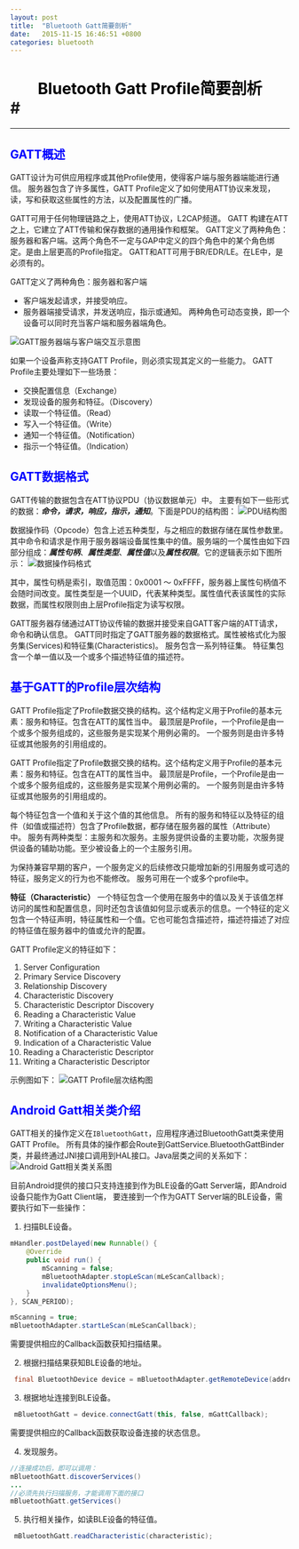 ```yaml
---
layout: post
title:  "Bluetooth Gatt简要剖析"
date:   2015-11-15 16:46:51 +0800
categories: bluetooth
---
```

# <center><font color='black'>Bluetooth Gatt Profile简要剖析</font></center>#
--------------------

## <font color='blue'>GATT概述</font>  
GATT设计为可供应用程序或其他Profile使用，使得客户端与服务器端能进行通信。
服务器包含了许多属性，GATT Profile定义了如何使用ATT协议来发现，读，写和获取这些属性的方法，以及配置属性的广播。

GATT可用于任何物理链路之上，使用ATT协议，L2CAP频道。
GATT 构建在ATT之上，它建立了ATT传输和保存数据的通用操作和框架。
GATT定义了两种角色：服务器和客户端。这两个角色不一定与GAP中定义的四个角色中的某个角色绑定。是由上层更高的Profile指定。
GATT和ATT可用于BR/EDR/LE。在LE中，是必须有的。  

GATT定义了两种角色：服务器和客户端
* 客户端发起请求，并接受响应。
* 服务器端接受请求，并发送响应，指示或通知。 
两种角色可动态变换，即一个设备可以同时充当客户端和服务器端角色。

![GATT服务器端与客户端交互示意图]({{site.url}}/images/2015/gatt_client_server.png)


如果一个设备声称支持GATT Profile，则必须实现其定义的一些能力。
GATT Profile主要处理如下一些场景： 
* 交换配置信息（Exchange）
* 发现设备的服务和特征。（Discovery）
* 读取一个特征值。（Read）
* 写入一个特征值。（Write）
* 通知一个特征值。（Notification）
* 指示一个特征值。（Indication）

## <font color='blue'>GATT数据格式</font>  
GATT传输的数据包含在ATT协议PDU（协议数据单元）中。
主要有如下一些形式的数据：***命令，请求，响应，指示，通知***。下面是PDU的结构图：
![PDU结构图]({{site.url}}/images/2015/gatt1.png)  

数据操作码（Opcode）包含上述五种类型，与之相应的数据存储在属性参数里。其中命令和请求是作用于服务器端设备属性集中的值。服务端的一个属性由如下四部分组成：***属性句柄***、***属性类型***、***属性值***以及***属性权限***。它的逻辑表示如下图所示：
![数据操作码格式]({{site.url}}/images/2015/gatt2.png)

其中，属性句柄是索引，取值范围：0x0001 ～ 0xFFFF，服务器上属性句柄值不会随时间改变。属性类型是一个UUID，代表某种类型。属性值代表该属性的实际数据，而属性权限则由上层Profile指定为读写权限。

GATT服务器存储通过ATT协议传输的数据并接受来自GATT客户端的ATT请求，命令和确认信息。 GATT同时指定了GATT服务器的数据格式。属性被格式化为服务集(Services)和特征集(Characteristics)。 服务包含一系列特征集。 特征集包含一个单一值以及一个或多个描述特征值的描述符。

## <font color='blue'>基于GATT的Profile层次结构</font>  
GATT Profile指定了Profile数据交换的结构。这个结构定义用于Profile的基本元素：服务和特征。包含在ATT的属性当中。 最顶层是Profile，一个Profile是由一个或多个服务组成的，这些服务是实现某个用例必需的。 一个服务则是由许多特征或其他服务的引用组成的。

GATT Profile指定了Profile数据交换的结构。这个结构定义用于Profile的基本元素：服务和特征。包含在ATT的属性当中。 最顶层是Profile，一个Profile是由一个或多个服务组成的，这些服务是实现某个用例必需的。 一个服务则是由许多特征或其他服务的引用组成的。


每个特征包含一个值和关于这个值的其他信息。 所有的服务和特征以及特征的组件（如值或描述符）包含了Profile数据，都存储在服务器的属性（Attribute）中。 服务有两种类型：主服务和次服务。主服务提供设备的主要功能，次服务提供设备的辅助功能。至少被设备上的一个主服务引用。

为保持兼容早期的客户，一个服务定义的后续修改只能增加新的引用服务或可选的特征，服务定义的行为也不能修改。 服务可用在一个或多个profile中。


**特征（Characteristic）**
	一个特征包含一个使用在服务中的值以及关于该值怎样访问的属性和配置信息，同时还包含该值如何显示或表示的信息。一个特征的定义包含一个特征声明，特征属性和一个值。它也可能包含描述符，描述符描述了对应的特征值在服务器中的值或允许的配置。

GATT Profile定义的特征如下：  
1.  Server Configuration  
2.  Primary Service Discovery  
3.  Relationship Discovery  
4.  Characteristic Discovery  
5.  Characteristic Descriptor Discovery  
6.  Reading a Characteristic Value  
7.  Writing a Characteristic Value  
8.  Notification of a Characteristic Value  
9.  Indication of a Characteristic Value  
10. Reading a Characteristic Descriptor  
11. Writing a Characteristic Descriptor  

示例图如下：
![GATT Profile层次结构图]({{site.url}}/images/2015/gatt3.png)

## <font color='blue'>Android Gatt相关类介绍</font>  
GATT相关的操作定义在`IBluetoothGatt`，应用程序通过BluetoothGatt类来使用GATT Profile。 所有具体的操作都会Route到GattService.BluetoothGattBinder类，并最终通过JNI接口调用到HAL接口。Java层类之间的关系如下：  
![Android Gatt相关类关系图]({{site.url}}/images/2015/GATT.png)

目前Android提供的接口只支持连接到作为BLE设备的Gatt Server端，即Android设备只能作为Gatt Client端， 要连接到一个作为GATT Server端的BLE设备，需要执行如下一些操作：  
1. 扫描BLE设备。

```java
mHandler.postDelayed(new Runnable() {
    @Override
    public void run() {
        mScanning = false;
        mBluetoothAdapter.stopLeScan(mLeScanCallback);
        invalidateOptionsMenu();
    }
}, SCAN_PERIOD);

mScanning = true;
mBluetoothAdapter.startLeScan(mLeScanCallback);
```

需要提供相应的Callback函数获知扫描结果。

2. 根据扫描结果获知BLE设备的地址。  
```java
 final BluetoothDevice device = mBluetoothAdapter.getRemoteDevice(address);
```

3. 根据地址连接到BLE设备。  
```java
 mBluetoothGatt = device.connectGatt(this, false, mGattCallback);
```
需要提供相应的Callback函数获取设备连接的状态信息。

4. 发现服务。  
```java
//连接成功后，即可以调用：
mBluetoothGatt.discoverServices()
...
//必须先执行扫描服务，才能调用下面的接口
mBluetoothGatt.getServices()
```

5. 执行相关操作，如读BLE设备的特征值。  
```java
 mBluetoothGatt.readCharacteristic(characteristic);
```
